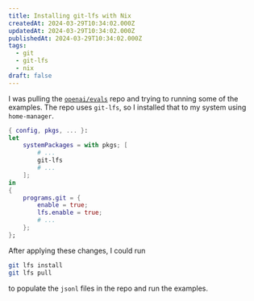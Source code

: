 ```yaml
---
title: Installing git-lfs with Nix
createdAt: 2024-03-29T10:34:02.000Z
updatedAt: 2024-03-29T10:34:02.000Z
publishedAt: 2024-03-29T10:34:02.000Z
tags:
  - git
  - git-lfs
  - nix
draft: false
---
```


I was pulling the [`openai/evals`](https://github.com/openai/evals) repo and trying to running some of the examples.
The repo uses `git-lfs`, so I installed that to my system using `home-manager`.

```nix
{ config, pkgs, ... }:
let
    systemPackages = with pkgs; [
        # ...
        git-lfs
        # ...
    ];
in
{
    programs.git = {
        enable = true;
        lfs.enable = true;
        # ...
    };
};
```

After applying these changes, I could run

```sh
git lfs install
git lfs pull
```

to populate the `jsonl` files in the repo and run the examples.
